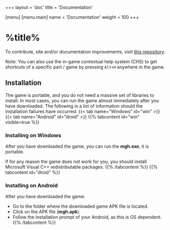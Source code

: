 +++
layout = 'doc'
title = 'Documentation'

[menu]
	[menu.main]
		name = 'Documentation'
		weight = 100
+++
# %title%
To contribute, site and/or documentation improvements, visit [this repository](https://github.com/gamemgh/gamemgh.github.io).

Note: You can also use the in-game contextual help system (CHS) to get shortcuts of a specific part / game by pressing `Alt+H` anywhere in the game.

## Installation
The game is portable, and you do not need a massive set of libraries to install. In most cases, you can run the game almost immediately after you have downloaded. The following is a list of information should the installation failures have occurred.
{{< tab name="Windows" id="win" >}}
{{< tab name="Android" id="droid" >}}
{{% tabcontent id="win" visible=true %}}
### Installing on Windows
After you have downloaded the game, you can run the **mgh.exe**, it is portable.

If for any reason the game does not work for you, you should install Microsoft Visual C++ redistributable packages.
{{% /tabcontent %}}
{{% tabcontent id="droid" %}}
### Installing on Android
After you have downloaded the game:
- Go to the folder where the downloaded game APK file is located.
- Click on the APK file (**mgh.apk**).
- Follow the installation prompt of your Android, as this is OS dependent.
{{% /tabcontent %}}
